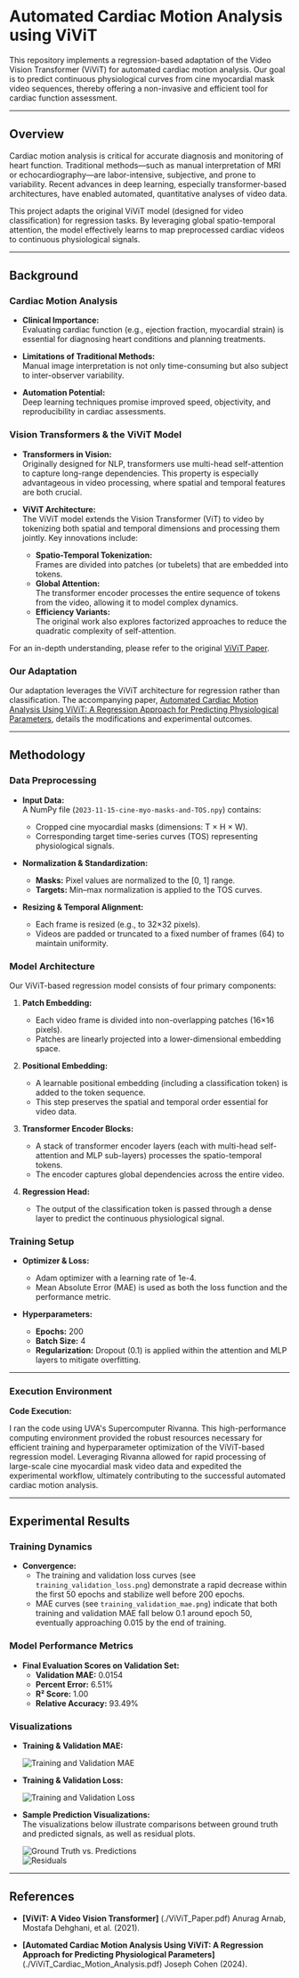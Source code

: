 # Automated Cardiac Motion Analysis using ViViT

This repository implements a regression-based adaptation of the Video Vision Transformer (ViViT) for automated cardiac motion analysis. Our goal is to predict continuous physiological curves from cine myocardial mask video sequences, thereby offering a non-invasive and efficient tool for cardiac function assessment.

---

## Overview

Cardiac motion analysis is critical for accurate diagnosis and monitoring of heart function. Traditional methods—such as manual interpretation of MRI or echocardiography—are labor-intensive, subjective, and prone to variability. Recent advances in deep learning, especially transformer-based architectures, have enabled automated, quantitative analyses of video data.

This project adapts the original ViViT model (designed for video classification) for regression tasks. By leveraging global spatio-temporal attention, the model effectively learns to map preprocessed cardiac videos to continuous physiological signals.

---

## Background

### Cardiac Motion Analysis

- **Clinical Importance:**  
  Evaluating cardiac function (e.g., ejection fraction, myocardial strain) is essential for diagnosing heart conditions and planning treatments.
  
- **Limitations of Traditional Methods:**  
  Manual image interpretation is not only time-consuming but also subject to inter-observer variability.
  
- **Automation Potential:**  
  Deep learning techniques promise improved speed, objectivity, and reproducibility in cardiac assessments.

### Vision Transformers & the ViViT Model

- **Transformers in Vision:**  
  Originally designed for NLP, transformers use multi-head self-attention to capture long-range dependencies. This property is especially advantageous in video processing, where spatial and temporal features are both crucial.

- **ViViT Architecture:**  
  The ViViT model extends the Vision Transformer (ViT) to video by tokenizing both spatial and temporal dimensions and processing them jointly. Key innovations include:
  - **Spatio-Temporal Tokenization:**  
    Frames are divided into patches (or tubelets) that are embedded into tokens.
  - **Global Attention:**  
    The transformer encoder processes the entire sequence of tokens from the video, allowing it to model complex dynamics.
  - **Efficiency Variants:**  
    The original work also explores factorized approaches to reduce the quadratic complexity of self-attention.

For an in-depth understanding, please refer to the original [ViViT Paper](./ViViT_Paper.pdf).

### Our Adaptation

Our adaptation leverages the ViViT architecture for regression rather than classification. The accompanying paper, [Automated Cardiac Motion Analysis Using ViViT: A Regression Approach for Predicting Physiological Parameters](./ViViT_Cardiac_Motion_Analysis.pdf), details the modifications and experimental outcomes.

---

## Methodology

### Data Preprocessing

- **Input Data:**  
  A NumPy file (`2023-11-15-cine-myo-masks-and-TOS.npy`) contains:
  - Cropped cine myocardial masks (dimensions: T × H × W).
  - Corresponding target time-series curves (TOS) representing physiological signals.

- **Normalization & Standardization:**  
  - **Masks:** Pixel values are normalized to the [0, 1] range.
  - **Targets:** Min–max normalization is applied to the TOS curves.

- **Resizing & Temporal Alignment:**  
  - Each frame is resized (e.g., to 32×32 pixels).
  - Videos are padded or truncated to a fixed number of frames (64) to maintain uniformity.

### Model Architecture

Our ViViT-based regression model consists of four primary components:

1. **Patch Embedding:**  
   - Each video frame is divided into non-overlapping patches (16×16 pixels).  
   - Patches are linearly projected into a lower-dimensional embedding space.

2. **Positional Embedding:**  
   - A learnable positional embedding (including a classification token) is added to the token sequence.  
   - This step preserves the spatial and temporal order essential for video data.

3. **Transformer Encoder Blocks:**  
   - A stack of transformer encoder layers (each with multi-head self-attention and MLP sub-layers) processes the spatio-temporal tokens.
   - The encoder captures global dependencies across the entire video.

4. **Regression Head:**  
   - The output of the classification token is passed through a dense layer to predict the continuous physiological signal.

### Training Setup

- **Optimizer & Loss:**  
  - Adam optimizer with a learning rate of 1e-4.
  - Mean Absolute Error (MAE) is used as both the loss function and the performance metric.
  
- **Hyperparameters:**  
  - **Epochs:** 200  
  - **Batch Size:** 4  
  - **Regularization:** Dropout (0.1) is applied within the attention and MLP layers to mitigate overfitting.

---

### Execution Environment

**Code Execution:**

I ran the code using UVA's Supercomputer Rivanna. This high-performance computing environment provided the robust resources necessary for efficient training and hyperparameter optimization of the ViViT-based regression model. Leveraging Rivanna allowed for rapid processing of large-scale cine myocardial mask video data and expedited the experimental workflow, ultimately contributing to the successful automated cardiac motion analysis.

---

## Experimental Results

### Training Dynamics
- **Convergence:**  
  - The training and validation loss curves (see `training_validation_loss.png`) demonstrate a rapid decrease within the first 50 epochs and stabilize well before 200 epochs.
  - MAE curves (see `training_validation_mae.png`) indicate that both training and validation MAE fall below 0.1 around epoch 50, eventually approaching 0.015 by the end of training.

### Model Performance Metrics
- **Final Evaluation Scores on Validation Set:**  
  - **Validation MAE:** 0.0154  
  - **Percent Error:** 6.51%  
  - **R² Score:** 1.00  
  - **Relative Accuracy:** 93.49%

### Visualizations

- **Training & Validation MAE:**

  ![Training and Validation MAE](./training_validation_mae.png)

- **Training & Validation Loss:**

  ![Training and Validation Loss](./training_validation_loss.png)

- **Sample Prediction Visualizations:**  
  The visualizations below illustrate comparisons between ground truth and predicted signals, as well as residual plots.

  ![Ground Truth vs. Predictions](./GroundTruthVsPredictions.png)  
  ![Residuals](./Residuals.png)  

---

## References

- **[ViViT: A Video Vision Transformer]** (./ViViT_Paper.pdf)
  Anurag Arnab, Mostafa Dehghani, et al. (2021).  

- **[Automated Cardiac Motion Analysis Using ViViT: A Regression Approach for Predicting Physiological Parameters]** (./ViViT_Cardiac_Motion_Analysis.pdf)
  Joseph Cohen (2024).  
